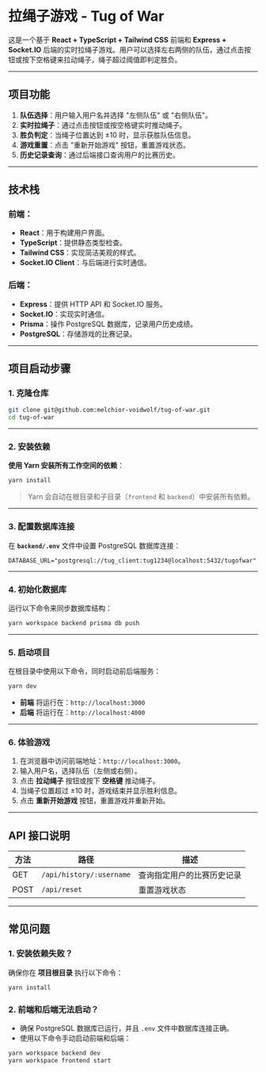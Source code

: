 
# 拉绳子游戏 - Tug of War

这是一个基于 **React + TypeScript + Tailwind CSS** 前端和 **Express + Socket.IO** 后端的实时拉绳子游戏。用户可以选择左右两侧的队伍，通过点击按钮或按下空格键来拉动绳子，绳子超过阈值即判定胜负。

---

## **项目功能**

1. **队伍选择**：用户输入用户名并选择 "左侧队伍" 或 "右侧队伍"。
2. **实时拉绳子**：通过点击按钮或按空格键实时推动绳子。
3. **胜负判定**：当绳子位置达到 ±10 时，显示获胜队伍信息。
4. **游戏重置**：点击 "重新开始游戏" 按钮，重置游戏状态。
5. **历史记录查询**：通过后端接口查询用户的比赛历史。

---

## **技术栈**

### 前端：
- **React**：用于构建用户界面。
- **TypeScript**：提供静态类型检查。
- **Tailwind CSS**：实现简洁美观的样式。
- **Socket.IO Client**：与后端进行实时通信。

### 后端：
- **Express**：提供 HTTP API 和 Socket.IO 服务。
- **Socket.IO**：实现实时通信。
- **Prisma**：操作 PostgreSQL 数据库，记录用户历史成绩。
- **PostgreSQL**：存储游戏的比赛记录。

---

## **项目启动步骤**

### 1. 克隆仓库

```bash
git clone git@github.com:melchior-voidwolf/tug-of-war.git
cd tug-of-war
```

---

### 2. 安装依赖

**使用 Yarn 安装所有工作空间的依赖**：

```bash
yarn install
```

> Yarn 会自动在根目录和子目录（`frontend` 和 `backend`）中安装所有依赖。

---

### 3. 配置数据库连接

在 **`backend/.env`** 文件中设置 PostgreSQL 数据库连接：

```env
DATABASE_URL="postgresql://tug_client:tug1234@localhost:5432/tugofwar"
```

---

### 4. 初始化数据库

运行以下命令来同步数据库结构：

```bash
yarn workspace backend prisma db push
```

---

### 5. 启动项目

在根目录中使用以下命令，同时启动前后端服务：

```bash
yarn dev
```

- **前端** 将运行在：`http://localhost:3000`
- **后端** 将运行在：`http://localhost:4000`

---

### 6. 体验游戏

1. 在浏览器中访问前端地址：`http://localhost:3000`。
2. 输入用户名，选择队伍（左侧或右侧）。
3. 点击 **拉动绳子** 按钮或按下 **空格键** 推动绳子。
4. 当绳子位置超过 ±10 时，游戏结束并显示胜利信息。
5. 点击 **重新开始游戏** 按钮，重置游戏并重新开始。

---

## **API 接口说明**

| 方法   | 路径                    | 描述                        |
|--------|-------------------------|-----------------------------|
| GET    | `/api/history/:username`| 查询指定用户的比赛历史记录  |
| POST   | `/api/reset`            | 重置游戏状态                |

---

## **常见问题**

### 1. 安装依赖失败？

确保你在 **项目根目录** 执行以下命令：

```bash
yarn install
```

### 2. 前端和后端无法启动？

- 确保 PostgreSQL 数据库已运行，并且 `.env` 文件中数据库连接正确。
- 使用以下命令手动启动前端和后端：

```bash
yarn workspace backend dev
yarn workspace frontend start
```
